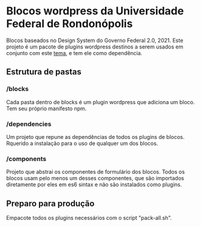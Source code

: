 # Blocos wordpress da Universidade Federal de Rondonópolis

Blocos baseados no Design System do Governo Federal 2.0, 2021.
Este projeto é um pacote de plugins wordpress destinos a serem usados em conjunto com este [tema](https://github.com/tiagogoto/WP-IDG-UFR), e tem ele como dependência.

## Estrutura de pastas

### /blocks
Cada pasta dentro de blocks é um plugin wordpress que adiciona um bloco. Tem seu próprio manifesto npm.

### /dependencies
Um projeto que repune as dependências de todos os plugins de blocos. Rquerido a instalação para o uso de qualquer um dos blocos.

### /components
Projeto que abstrai os componentes de formulário dos blocos. Todos os blocos usam pelo menos um desses componentes, que são importados diretamente por eles em es6 sintax e não são instalados como plugins.

## Preparo para produção
Empacote todos os plugins necessários com o script "pack-all.sh".
